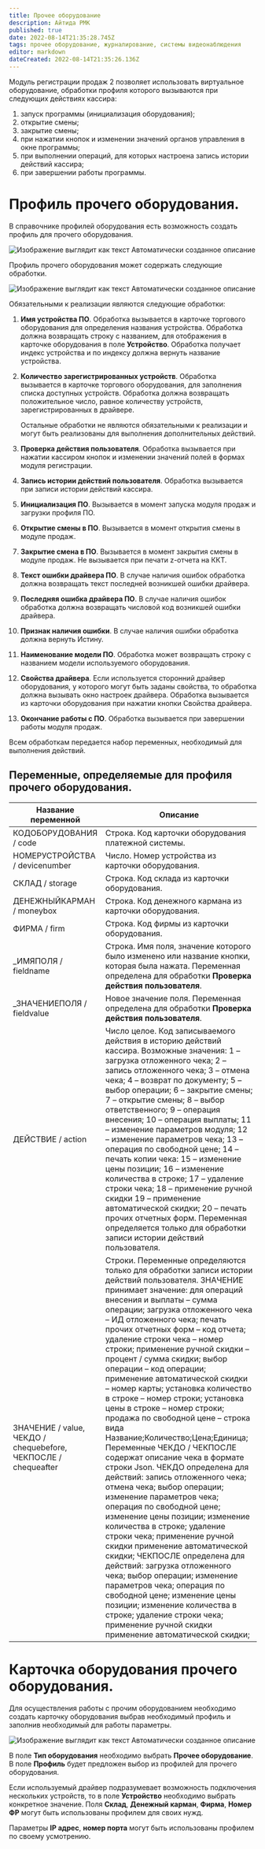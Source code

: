 ```yaml
---
title: Прочее оборудование
description: Айтида РМК
published: true
date: 2022-08-14T21:35:28.745Z
tags: прочее оборудование, журналирование, системы видеонаблюдения
editor: markdown
dateCreated: 2022-08-14T21:35:26.136Z
---
```


Модуль регистрации продаж 2 позволяет использовать виртуальное оборудование, обработки профиля которого вызываются при следующих действиях кассира:

1.  запуск программы (инициализация оборудования);
2.  открытие смены;
3.  закрытие смены;
4.  при нажатии кнопок и изменении значений органов управления в окне программы;
5.  при выполнении операций, для которых настроена запись истории действий кассира;
6.  при завершении работы программы.

# Профиль прочего оборудования.

В справочнике профилей оборудования есть возможность создать профиль для прочего оборудования.

![Изображение выглядит как текст Автоматически созданное описание](/images/rmk/otherequipment/ab1740743cd94a9b0c4e6d725b01778a.png)

Профиль прочего оборудования может содержать следующие обработки.

![Изображение выглядит как текст Автоматически созданное описание](/images/rmk/otherequipment/7e4f74a3f05aa55ee00da82dadfcf9cb.png)

Обязательными к реализации являются следующие обработки:

1.  **Имя устройства ПО**. Обработка вызывается в карточке торгового оборудования для определения названия устройства. Обработка должна возвращать строку с названием, для отображения в карточке оборудования в поле **Устройство**. Обработка получает индекс устройства и по индексу должна вернуть название устройства.
2.  **Количество зарегистрированных устройств**. Обработка вызывается в карточке торгового оборудования, для заполнения списка доступных устройств. Обработка должна возвращать положительное число, равное количеству устройств, зарегистрированных в драйвере.

    Остальные обработки не являются обязательными к реализации и могут быть реализованы для выполнения дополнительных действий.

3.  **Проверка действия пользователя**. Обработка вызывается при нажатии кассиром кнопок и изменении значений полей в формах модуля регистрации.
4.  **Запись истории действий пользователя**. Обработка вызывается при записи истории действий кассира.
5.  **Инициализация ПО**. Вызывается в момент запуска модуля продаж и загрузки профиля ПО.
6.  **Открытие смены в ПО**. Вызывается в момент открытия смены в модуле продаж.
7.  **Закрытие смена в ПО**. Вызывается в момент закрытия смены в модуле продаж. Не вызывается при печати z-отчета на ККТ.
8.  **Текст ошибки драйвера ПО**. В случае наличия ошибок обработка должна возвращать текст последней возникшей ошибки драйвера.
9.  **Последняя ошибка драйвера ПО**. В случае наличия ошибок обработка должна возвращать числовой код возникшей ошибки драйвера.
10. **Признак наличия ошибки**. В случае наличия ошибки обработка должна вернуть Истину.
11. **Наименование модели ПО**. Обработка может возвращать строку с названием модели используемого оборудования.
12. **Свойства драйвера**. Если используется сторонний драйвер оборудования, у которого могут быть заданы свойства, то обработка должна вызывать окно настроек драйвера. Обработка вызывается из карточки оборудования при нажатии кнопки Свойства драйвера.
13. **Окончание работы с ПО**. Обработка вызывается при завершении работы модуля продаж.

Всем обработкам передается набор переменных, необходимый для выполнения действий.

## Переменные, определяемые для профиля прочего оборудования.

| **Название переменной**                                        | **Описание**                                                                                                                                                                                                                                                                                                                                                                                                                                                                                                                                                                                                                                                                                                                                                                                                                                                                                                                                                                                                                                                                                                                                                                                                                                           |
|----------------------------------------------------------------|--------------------------------------------------------------------------------------------------------------------------------------------------------------------------------------------------------------------------------------------------------------------------------------------------------------------------------------------------------------------------------------------------------------------------------------------------------------------------------------------------------------------------------------------------------------------------------------------------------------------------------------------------------------------------------------------------------------------------------------------------------------------------------------------------------------------------------------------------------------------------------------------------------------------------------------------------------------------------------------------------------------------------------------------------------------------------------------------------------------------------------------------------------------------------------------------------------------------------------------------------------|
| КОДОБОРУДОВАНИЯ / code                                         | Строка. Код карточки оборудования платежной системы.                                                                                                                                                                                                                                                                                                                                                                                                                                                                                                                                                                                                                                                                                                                                                                                                                                                                                                                                                                                                                                                                                                                                                                                                   |
| НОМЕРУСТРОЙСТВА / devicenumber                                 | Число. Номер устройства из карточки оборудования.                                                                                                                                                                                                                                                                                                                                                                                                                                                                                                                                                                                                                                                                                                                                                                                                                                                                                                                                                                                                                                                                                                                                                                                                      |
| СКЛАД / storage                                                | Строка. Код склада из карточки оборудования.                                                                                                                                                                                                                                                                                                                                                                                                                                                                                                                                                                                                                                                                                                                                                                                                                                                                                                                                                                                                                                                                                                                                                                                                           |
| ДЕНЕЖНЫЙКАРМАН / moneybox                                      | Строка. Код денежного кармана из карточки оборудования.                                                                                                                                                                                                                                                                                                                                                                                                                                                                                                                                                                                                                                                                                                                                                                                                                                                                                                                                                                                                                                                                                                                                                                                                |
| ФИРМА / firm                                                   | Строка. Код фирмы из карточки оборудования.                                                                                                                                                                                                                                                                                                                                                                                                                                                                                                                                                                                                                                                                                                                                                                                                                                                                                                                                                                                                                                                                                                                                                                                                            |
| \_ИМЯПОЛЯ / fieldname                                          | Строка. Имя поля, значение которого было изменено или название кнопки, которая была нажата. Переменная определена для обработки **Проверка действия пользователя**.                                                                                                                                                                                                                                                                                                                                                                                                                                                                                                                                                                                                                                                                                                                                                                                                                                                                                                                                                                                                                                                                                    |
| \_ЗНАЧЕНИЕПОЛЯ / fieldvalue                                    | Новое значение поля. Переменная определена для обработки **Проверка действия пользователя**.                                                                                                                                                                                                                                                                                                                                                                                                                                                                                                                                                                                                                                                                                                                                                                                                                                                                                                                                                                                                                                                                                                                                                           |
| ДЕЙСТВИЕ / action                                              | Число целое. Код записываемого действия в историю действий кассира. Возможные значения: 1 – загрузка отложенного чека; 2 – запись отложенного чека; 3 – отмена чека; 4 – возврат по документу; 5 – выбор операции; 6 – закрытие смены; 7 – открытие смены; 8 – выбор ответственного; 9 – операция внесения; 10 – операция выплаты; 11 – изменение параметров модуля; 12 – изменение параметров чека; 13 – операция по свободной цене; 14 – печать копии чека: 15 – изменение цены позиции; 16 – изменение количества в строке; 17 – удаление строки чека; 18 – применение ручной скидки 19 – применение автоматической скидки; 20 – печать прочих отчетных форм. Переменная определяется только для обработки записи истории действий пользователя.                                                                                                                                                                                                                                                                                                                                                                                                                                                                                                    |
| ЗНАЧЕНИЕ / value, ЧЕКДО / chequebefore, ЧЕКПОСЛЕ / chequeafter | Строки. Переменные определяются только для обработки записи истории действий пользователя. ЗНАЧЕНИЕ принимает значение: для операций внесения и выплаты – сумма операции; загрузка отложенного чека – ИД отложенного чека; печать прочих отчетных форм – код отчета; удаление строки чека – номер строки; применение ручной скидки – процент / сумма скидки; выбор операции – код операции; применение автоматической скидки – номер карты; установка количество в строке – номер строки; установка цены в строке – номер строки; продажа по свободной цене – строка вида Название;Количество;Цена;Единица; Переменные ЧЕКДО / ЧЕКПОСЛЕ содержат описание чека в формате строки Json.  ЧЕКДО определена для действий: запись отложенного чека; отмена чека; выбор операции; изменение параметров чека; операция по свободной цене; изменение цены позиции; изменение количества в строке; удаление строки чека; применение ручной скидки применение автоматической скидки; ЧЕКПОСЛЕ определена для действий: загрузка отложенного чека; выбор операции; изменение параметров чека; операция по свободной цене; изменение цены позиции; изменение количества в строке; удаление строки чека; применение ручной скидки применение автоматической скидки; |

# Карточка оборудования прочего оборудования.

Для осуществления работы с прочим оборудованием необходимо создать карточку оборудования выбрав необходимый профиль и заполнив необходимый для работы параметры.

![Изображение выглядит как текст Автоматически созданное описание](/images/rmk/otherequipment/4c3aa436b108e62612e3e83f744643be.png)

В поле **Тип оборудования** необходимо выбрать **Прочее оборудование**. В поле **Профиль** будет предложен выбор из профилей для прочего оборудования.

Если используемый драйвер подразумевает возможность подключения нескольких устройств, то в поле **Устройство** необходимо выбрать конкретное значение. Поля **Склад**, **Денежный карман**, **Фирма**, **Номер ФР** могут быть использованы профилем для своих нужд.

Параметры **IP адрес**, **номер порта** могут быть использованы профилем по своему усмотрению.
